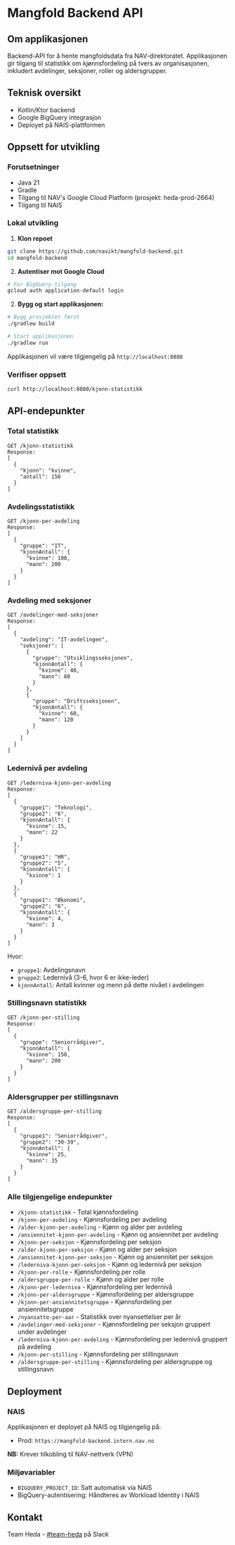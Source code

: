# Mangfold Backend API

## Om applikasjonen
Backend-API for å hente mangfoldsdata fra NAV-direktoratet. Applikasjonen gir tilgang til statistikk om kjønnsfordeling på tvers av organisasjonen, inkludert avdelinger, seksjoner, roller og aldersgrupper.

## Teknisk oversikt
- Kotlin/Ktor backend
- Google BigQuery integrasjon
- Deployet på NAIS-plattformen

## Oppsett for utvikling

### Forutsetninger
- Java 21
- Gradle
- Tilgang til NAV's Google Cloud Platform (prosjekt: heda-prod-2664)
- Tilgang til NAIS

### Lokal utvikling

1. **Klon repoet**
```bash
git clone https://github.com/navikt/mangfold-backend.git
cd mangfold-backend
```

2. **Autentiser mot Google Cloud**
```bash
# For BigQuery-tilgang
gcloud auth application-default login
```

2. **Bygg og start applikasjonen:**
```bash
# Bygg prosjektet først
./gradlew build

# Start applikasjonen
./gradlew run
```

Applikasjonen vil være tilgjengelig på `http://localhost:8080`

### Verifiser oppsett
```bash
curl http://localhost:8080/kjonn-statistikk
```

## API-endepunkter

### Total statistikk
```http
GET /kjonn-statistikk
Response:
[
  {
    "kjonn": "kvinne",
    "antall": 150
  }
]
```

### Avdelingsstatistikk
```http
GET /kjonn-per-avdeling
Response:
[
  {
    "gruppe": "IT",
    "kjonnAntall": {
      "kvinne": 100,
      "mann": 200
    }
  }
]
```

### Avdeling med seksjoner
```http
GET /avdelinger-med-seksjoner
Response:
[
  {
    "avdeling": "IT-avdelingen",
    "seksjoner": [
      {
        "gruppe": "Utviklingsseksjonen",
        "kjonnAntall": {
          "kvinne": 40,
          "mann": 80
        }
      },
      {
        "gruppe": "Driftsseksjonen",
        "kjonnAntall": {
          "kvinne": 60,
          "mann": 120
        }
      }
    ]
  }
]
```

### Ledernivå per avdeling
```http
GET /lederniva-kjonn-per-avdeling
Response:
[
  {
    "gruppe1": "Teknologi",
    "gruppe2": "6",
    "kjonnAntall": {
      "kvinne": 15,
      "mann": 22
    }
  },
  {
    "gruppe1": "HR",
    "gruppe2": "5",
    "kjonnAntall": {
      "kvinne": 1
    }
  },
  {
    "gruppe1": "Økonomi",
    "gruppe2": "6",
    "kjonnAntall": {
      "kvinne": 4,
      "mann": 3
    }
  }
]
```

Hvor:
- `gruppe1`: Avdelingsnavn
- `gruppe2`: Ledernivå (3-6, hvor 6 er ikke-leder)
- `kjonnAntall`: Antall kvinner og menn på dette nivået i avdelingen

### Stillingsnavn statistikk
```http
GET /kjonn-per-stilling
Response:
[
  {
    "gruppe": "Seniorrådgiver",
    "kjonnAntall": {
      "kvinne": 150,
      "mann": 200
    }
  }
]
```

### Aldersgrupper per stillingsnavn
```http
GET /aldersgruppe-per-stilling
Response:
[
  {
    "gruppe1": "Seniorrådgiver",
    "gruppe2": "30-39",
    "kjonnAntall": {
      "kvinne": 25,
      "mann": 35
    }
  }
]
```

### Alle tilgjengelige endepunkter
- `/kjonn-statistikk` - Total kjønnsfordeling
- `/kjonn-per-avdeling` - Kjønnsfordeling per avdeling
- `/alder-kjonn-per-avdeling` - Kjønn og alder per avdeling
- `/ansiennitet-kjonn-per-avdeling` - Kjønn og ansiennitet per avdeling
- `/kjonn-per-seksjon` - Kjønnsfordeling per seksjon
- `/alder-kjonn-per-seksjon` - Kjønn og alder per seksjon
- `/ansiennitet-kjonn-per-seksjon` - Kjønn og ansiennitet per seksjon
- `/lederniva-kjonn-per-seksjon` - Kjønn og ledernivå per seksjon
- `/kjonn-per-rolle` - Kjønnsfordeling per rolle
- `/aldersgruppe-per-rolle` - Kjønn og alder per rolle
- `/kjonn-per-lederniva` - Kjønnsfordeling per ledernivå
- `/kjonn-per-aldersgruppe` - Kjønnsfordeling per aldersgruppe
- `/kjonn-per-ansiennitetsgruppe` - Kjønnsfordeling per ansiennitetsgruppe
- `/nyansatte-per-aar` - Statistikk over nyansettelser per år
- `/avdelinger-med-seksjoner` - Kjønnsfordeling per seksjon gruppert under avdelinger
- `/lederniva-kjonn-per-avdeling` - Kjønnsfordeling per ledernivå gruppert på avdeling
- `/kjonn-per-stilling` - Kjønnsfordeling per stillingsnavn
- `/aldersgruppe-per-stilling` - Kjønnsfordeling per aldersgruppe og stillingsnavn


## Deployment

### NAIS
Applikasjonen er deployet på NAIS og tilgjengelig på:
- Prod: `https://mangfold-backend.intern.nav.no`

**NB:** Krever tilkobling til NAV-nettverk (VPN)

### Miljøvariabler
- `BIGQUERY_PROJECT_ID`: Satt automatisk via NAIS
- BigQuery-autentisering: Håndteres av Workload Identity i NAIS

## Kontakt
Team Heda - [#team-heda](https://nav-it.slack.com/archives/team-heda) på Slack


